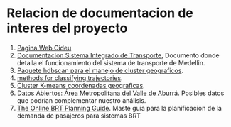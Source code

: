 # Relacion de documentacion de interes del proyecto

   1. [Pagina Web Cideu](https://www.cideu.org/)
   2. [Documentacion Sistema Integrado de Transporte](https://www.cideu.org/proyecto/sistema-integrado-transporte-del-valle-de-aburra-sitva/), Documento donde detalla el funcionamiento del sistema de transporte de Medellin.
   3. [Paquete hdbscan para el manejo de cluster geograficos](https://hdbscan.readthedocs.io/en/latest/soft_clustering_explanation.html).
   4. [methods for classifying trajectories](https://journals.openedition.org/cybergeo/27035).
   5. [Cluster K-means coordenadas geograficas](https://levelup.gitconnected.com/clustering-gps-co-ordinates-forming-regions-4f50caa7e4a1).
   6. [Datos Abiertos: Área Metropolitana del Valle de Aburrá](https://datosabiertos.metropol.gov.co/). Posibles datos que podrían complementar nuestro análisis.
   7. [The Online BRT Planning Guide](https://brtguide.itdp.org/branch/master/guide/). Maste guia para la planificacion de la demanda de pasajeros para sistemas BRT
